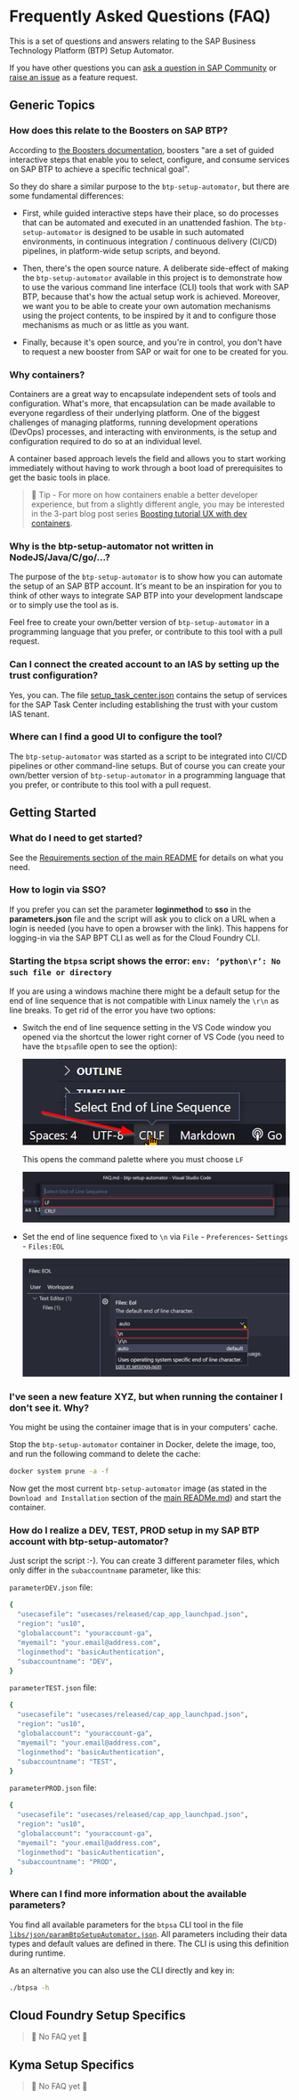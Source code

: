 # Frequently Asked Questions (FAQ)

This is a set of questions and answers relating to the SAP Business Technology Platform (BTP) Setup Automator.

If you have other questions you can [ask a question in SAP Community](https://answers.sap.com/questions/ask.html) or [raise an issue](https://github.com/SAP-samples/btp-setup-automator/issues/new) as a feature request.

## Generic Topics

### How does this relate to the Boosters on SAP BTP?

According to [the Boosters documentation](https://help.sap.com/products/BTP/65de2977205c403bbc107264b8eccf4b/fb1b56148f834749a2bf51127421610b.html), boosters "are a set of guided interactive steps that enable you to select, configure, and consume services on SAP BTP to achieve a specific technical goal".

So they do share a similar purpose to the `btp-setup-automator`, but there are some fundamental differences:

* First, while guided interactive steps have their place, so do processes that can be automated and executed in an unattended fashion. The `btp-setup-automator` is designed to be usable in such automated environments, in continuous integration / continuous delivery (CI/CD) pipelines, in platform-wide setup scripts, and beyond.

* Then, there's the open source nature. A deliberate side-effect of making the `btp-setup-automator` available in this project is to demonstrate how to use the various command line interface (CLI) tools that work with SAP BTP, because that's how the actual setup work is achieved. Moreover, we want you to be able to create your own automation mechanisms using the project contents, to be inspired by it and to configure those mechanisms as much or as little as you want.

* Finally, because it's open source, and you're in control, you don't have to request a new booster from SAP or wait for one to be created for you.

### Why containers?

Containers are a great way to encapsulate independent sets of tools and configuration. What's more, that encapsulation can be made available to everyone regardless of their underlying platform. One of the biggest challenges of managing platforms, running development operations (DevOps) processes, and interacting with environments, is the setup and configuration required to do so at an individual level.

A container based approach levels the field and allows you to start working immediately without having to work through a boot load of prerequisites to get the basic tools in place.

> 📝 Tip - For more on how containers enable a better developer experience, but from a slightly different angle, you may be interested in the 3-part blog post series [Boosting tutorial UX with dev containers](https://blogs.sap.com/2022/01/27/boosting-tutorial-ux-with-dev-containers-part-1-challenge-and-base-solution/).

### Why is the btp-setup-automator not written in NodeJS/Java/C/go/...?

The purpose of the `btp-setup-automator` is to show how you can automate the setup of an SAP BTP account. It's meant to be an inspiration for you to think of other ways to integrate SAP BTP into your development landscape or to simply use the tool as is.

Feel free to create your own/better version of `btp-setup-automator` in a programming language that you prefer, or contribute to this tool with a pull request.

### Can I connect the created account to an IAS by setting up the trust configuration?

Yes, you can. The file [setup_task_center.json](../usecases/released/setup_task_center.json) contains the setup of services for the SAP Task Center including establishing the trust with your custom IAS tenant.

### Where can I find a good UI to configure the tool?

The `btp-setup-automator` was started as a script to be integrated into CI/CD pipelines or other command-line setups. But of course you can create your own/better version of `btp-setup-automator` in a programming language that you prefer, or contribute to this tool with a pull request.

## Getting Started

### What do I need to get started?

See the [Requirements section of the main README](https://github.com/SAP-samples/btp-setup-automator#requirements) for details on what you need.

### How to login via SSO?

If you prefer you can set the parameter **loginmethod** to **sso** in the **parameters.json** file and the script will ask you to click on a URL when a login is needed (you have to open a browser with the link). This happens for logging-in via the SAP BPT CLI as well as for the Cloud Foundry CLI.

### Starting the `btpsa` script shows the error: `env: ‘python\r’: No such file or directory`

If you are using a windows machine there might be a default setup for the end of line sequence that is not compatible with Linux namely the `\r\n` as line breaks. To get rid of the error you have two options:

* Switch the end of line sequence setting in the VS Code window you opened via the shortcut the lower right corner of VS Code (you need to have the `btpsa`file open to see the option):

    ![select CLRF in VSCode footer](pics/faq01.png)

    This opens the command palette where you must choose `LF`

    ![select LF in command palette](pics/faq02.png)

* Set the end of line sequence fixed to `\n` via `File` - `Preferences`- `Settings` - `Files:EOL`

    ![change end of line in VSCode settings](pics/faq03.png)

### I've seen a new feature XYZ, but when running the container I don't see it. Why?

You might be using the container image that is in your computers' cache. 

Stop the `btp-setup-automator` container in Docker, delete the image, too, and run the following command to delete the cache:

```bash
docker system prune -a -f
```

Now get the most current `btp-setup-automator` image (as stated in the `Download and Installation` section of the [main READMe.md](../README.md)) and start the container.

### How do I realize a DEV, TEST, PROD setup in my SAP BTP account with btp-setup-automator?

Just script the script :-). You can create 3 different parameter files, which only differ in the `subaccountname` parameter, like this:

`parameterDEV.json` file:

```bash
{
  "usecasefile": "usecases/released/cap_app_launchpad.json",
  "region": "us10",
  "globalaccount": "youraccount-ga",
  "myemail": "your.email@address.com",
  "loginmethod": "basicAuthentication",
  "subaccountname": "DEV",
}
```

`parameterTEST.json` file:

```bash
{
  "usecasefile": "usecases/released/cap_app_launchpad.json",
  "region": "us10",
  "globalaccount": "youraccount-ga",
  "myemail": "your.email@address.com",
  "loginmethod": "basicAuthentication",
  "subaccountname": "TEST",
}
```

`parameterPROD.json` file:

```bash
{
  "usecasefile": "usecases/released/cap_app_launchpad.json",
  "region": "us10",
  "globalaccount": "youraccount-ga",
  "myemail": "your.email@address.com",
  "loginmethod": "basicAuthentication",
  "subaccountname": "PROD",
}
```

### Where can I find more information about the available parameters?

You find all available parameters for the `btpsa` CLI tool in the file [`libs/json/paramBtpSetupAutomator.json`](../libs/json/paramBtpSetupAutomator.json). All parameters including their data types and default values are defined in there. The CLI is using this definition during runtime.

As an alternative you can also use the CLI directly and key in:

```bash
./btpsa -h
```

## Cloud Foundry Setup Specifics

> 🚧 No FAQ yet 🚧

## Kyma Setup Specifics

> 🚧 No FAQ yet 🚧